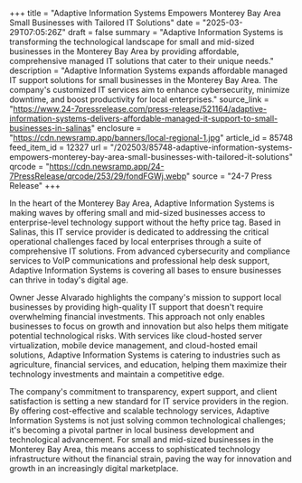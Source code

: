 +++
title = "Adaptive Information Systems Empowers Monterey Bay Area Small Businesses with Tailored IT Solutions"
date = "2025-03-29T07:05:26Z"
draft = false
summary = "Adaptive Information Systems is transforming the technological landscape for small and mid-sized businesses in the Monterey Bay Area by providing affordable, comprehensive managed IT solutions that cater to their unique needs."
description = "Adaptive Information Systems expands affordable managed IT support solutions for small businesses in the Monterey Bay Area. The company's customized IT services aim to enhance cybersecurity, minimize downtime, and boost productivity for local enterprises."
source_link = "https://www.24-7pressrelease.com/press-release/521164/adaptive-information-systems-delivers-affordable-managed-it-support-to-small-businesses-in-salinas"
enclosure = "https://cdn.newsramp.app/banners/local-regional-1.jpg"
article_id = 85748
feed_item_id = 12327
url = "/202503/85748-adaptive-information-systems-empowers-monterey-bay-area-small-businesses-with-tailored-it-solutions"
qrcode = "https://cdn.newsramp.app/24-7PressRelease/qrcode/253/29/fondFGWj.webp"
source = "24-7 Press Release"
+++

<p>In the heart of the Monterey Bay Area, Adaptive Information Systems is making waves by offering small and mid-sized businesses access to enterprise-level technology support without the hefty price tag. Based in Salinas, this IT service provider is dedicated to addressing the critical operational challenges faced by local enterprises through a suite of comprehensive IT solutions. From advanced cybersecurity and compliance services to VoIP communications and professional help desk support, Adaptive Information Systems is covering all bases to ensure businesses can thrive in today's digital age.</p><p>Owner Jesse Alvarado highlights the company's mission to support local businesses by providing high-quality IT support that doesn't require overwhelming financial investments. This approach not only enables businesses to focus on growth and innovation but also helps them mitigate potential technological risks. With services like cloud-hosted server virtualization, mobile device management, and cloud-hosted email solutions, Adaptive Information Systems is catering to industries such as agriculture, financial services, and education, helping them maximize their technology investments and maintain a competitive edge.</p><p>The company's commitment to transparency, expert support, and client satisfaction is setting a new standard for IT service providers in the region. By offering cost-effective and scalable technology services, Adaptive Information Systems is not just solving common technological challenges; it's becoming a pivotal partner in local business development and technological advancement. For small and mid-sized businesses in the Monterey Bay Area, this means access to sophisticated technology infrastructure without the financial strain, paving the way for innovation and growth in an increasingly digital marketplace.</p>